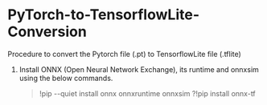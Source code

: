 # PyTorch-to-TensorflowLite-Conversion
Procedure to convert the Pytorch file (.pt) to TensorflowLite file (.tflite)

1) Install ONNX (Open Neural Network Exchange), its runtime and onnxsim using the below commands.
   >!pip --quiet install onnx onnxruntime onnxsim
   ?!pip install onnx-tf
